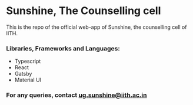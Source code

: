# Sunshine, The Counselling cell

This is the repo of the official web-app of Sunshine, the counselling cell of IITH.

### Libraries, Frameworks and Languages:

- Typescript
- React
- Gatsby
- Material UI

### For any queries, contact ug.sunshine@iith.ac.in
